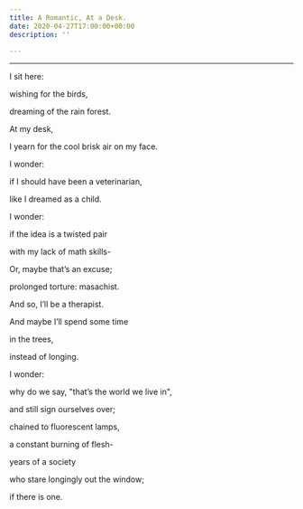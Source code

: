 ```yaml
---
title: A Romantic, At a Desk.
date: 2020-04-27T17:00:00+00:00
description: ''

---
```


***

I sit here:

wishing for the birds,

dreaming of the rain forest.

At my desk,

I yearn for the cool brisk air on my face.

I wonder:

if I should have been a veterinarian,

like I dreamed as a child.

I wonder:

if the idea is a twisted pair

with my lack of math skills-

Or, maybe that’s an excuse;

prolonged torture: masachist.

And so, I’ll be a therapist.

And maybe I’ll spend some time

in the trees,

instead of longing.

I wonder:

why do we say, "that’s the world we live in",

and still sign ourselves over;

chained to fluorescent lamps,

a constant burning of flesh-

years of a society

who stare longingly out the window;

if there is one.